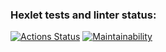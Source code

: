 ### Hexlet tests and linter status:
[![Actions Status](https://github.com/Shawn4easy/php-project-lvl1/workflows/hexlet-check/badge.svg)](https://github.com/Shawn4easy/php-project-lvl1/actions)
[![Maintainability](https://api.codeclimate.com/v1/badges/a99a88d28ad37a79dbf6/maintainability)](https://codeclimate.com/github/codeclimate/codeclimate/maintainability)